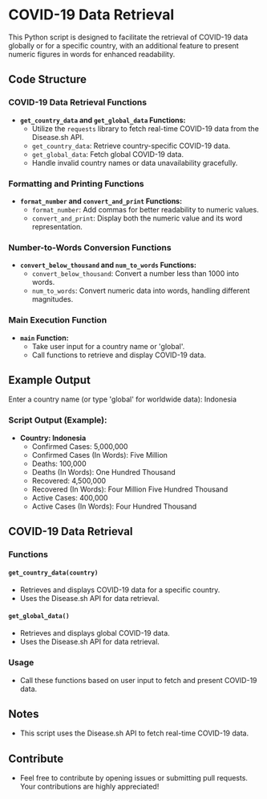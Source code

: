 # COVID-19 Data Retrieval

This Python script is designed to facilitate the retrieval of COVID-19 data globally or for a specific country, with an additional feature to present numeric figures in words for enhanced readability.

## Code Structure

### COVID-19 Data Retrieval Functions

- **`get_country_data` and `get_global_data` Functions:**
   - Utilize the `requests` library to fetch real-time COVID-19 data from the Disease.sh API.
   - `get_country_data`: Retrieve country-specific COVID-19 data.
   - `get_global_data`: Fetch global COVID-19 data.
   - Handle invalid country names or data unavailability gracefully.

### Formatting and Printing Functions

- **`format_number` and `convert_and_print` Functions:**
   - `format_number`: Add commas for better readability to numeric values.
   - `convert_and_print`: Display both the numeric value and its word representation.

### Number-to-Words Conversion Functions

- **`convert_below_thousand` and `num_to_words` Functions:**
   - `convert_below_thousand`: Convert a number less than 1000 into words.
   - `num_to_words`: Convert numeric data into words, handling different magnitudes.

### Main Execution Function

- **`main` Function:**
   - Take user input for a country name or 'global'.
   - Call functions to retrieve and display COVID-19 data.

## Example Output

Enter a country name (or type 'global' for worldwide data): Indonesia

### Script Output (Example):
- **Country: Indonesia**
  - Confirmed Cases: 5,000,000
  - Confirmed Cases (In Words): Five Million
  - Deaths: 100,000
  - Deaths (In Words): One Hundred Thousand
  - Recovered: 4,500,000
  - Recovered (In Words): Four Million Five Hundred Thousand
  - Active Cases: 400,000
  - Active Cases (In Words): Four Hundred Thousand

## COVID-19 Data Retrieval

### Functions

#### `get_country_data(country)`

- Retrieves and displays COVID-19 data for a specific country.
- Uses the Disease.sh API for data retrieval.

#### `get_global_data()`

- Retrieves and displays global COVID-19 data.
- Uses the Disease.sh API for data retrieval.

### Usage

- Call these functions based on user input to fetch and present COVID-19 data.

## Notes

- This script uses the Disease.sh API to fetch real-time COVID-19 data.

## Contribute

- Feel free to contribute by opening issues or submitting pull requests. Your contributions are highly appreciated!
